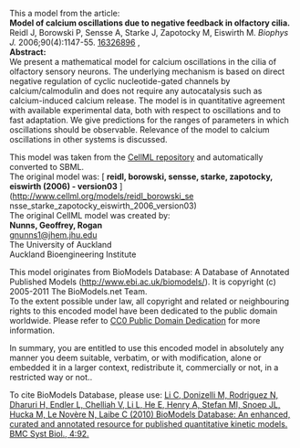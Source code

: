 

This a model from the article:  
**Model of calcium oscillations due to negative feedback in olfactory cilia.**   
Reidl J, Borowski P, Sensse A, Starke J, Zapotocky M, Eiswirth M. _Biophys J._
2006;90(4):1147-55. [16326896](http://www.ncbi.nlm.nih.gov/pubmed/16326896) ,  
**Abstract:**   
We present a mathematical model for calcium oscillations in the cilia of
olfactory sensory neurons. The underlying mechanism is based on direct
negative regulation of cyclic nucleotide-gated channels by calcium/calmodulin
and does not require any autocatalysis such as calcium-induced calcium
release. The model is in quantitative agreement with available experimental
data, both with respect to oscillations and to fast adaptation. We give
predictions for the ranges of parameters in which oscillations should be
observable. Relevance of the model to calcium oscillations in other systems is
discussed.

This model was taken from the [CellML
repository](http://www.cellml.org/models) and automatically converted to SBML.  
The original model was: [ **reidl, borowski, sensse, starke, zapotocky,
eiswirth (2006) - version03** ](http://www.cellml.org/models/reidl_borowski_se
nsse_starke_zapotocky_eiswirth_2006_version03)  
The original CellML model was created by:  
**Nunns, Geoffrey, Rogan**   
gnunns1@jhem.jhu.edu  
The University of Auckland  
Auckland Bioengineering Institute  

This model originates from BioModels Database: A Database of Annotated
Published Models (http://www.ebi.ac.uk/biomodels/). It is copyright (c)
2005-2011 The BioModels.net Team.  
To the extent possible under law, all copyright and related or neighbouring
rights to this encoded model have been dedicated to the public domain
worldwide. Please refer to [CC0 Public Domain
Dedication](http://creativecommons.org/publicdomain/zero/1.0/) for more
information.

In summary, you are entitled to use this encoded model in absolutely any
manner you deem suitable, verbatim, or with modification, alone or embedded it
in a larger context, redistribute it, commercially or not, in a restricted way
or not..  
  
To cite BioModels Database, please use: [Li C, Donizelli M, Rodriguez N,
Dharuri H, Endler L, Chelliah V, Li L, He E, Henry A, Stefan MI, Snoep JL,
Hucka M, Le Novère N, Laibe C (2010) BioModels Database: An enhanced, curated
and annotated resource for published quantitative kinetic models. BMC Syst
Biol., 4:92.](http://www.ncbi.nlm.nih.gov/pubmed/20587024)

